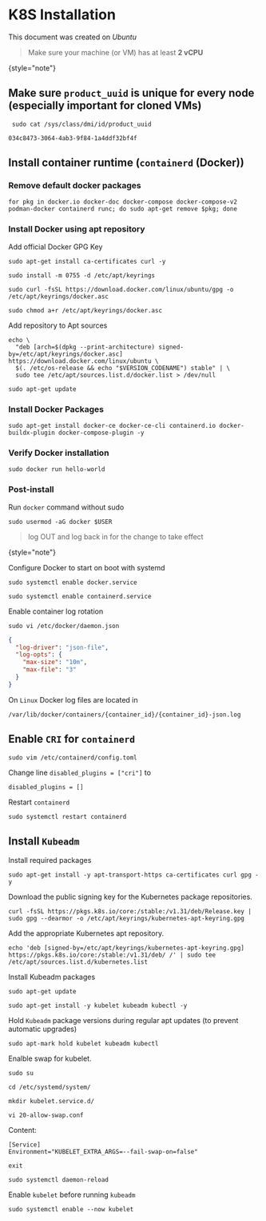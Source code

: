 # K8S Installation

This document was created on _Ubuntu_
>Make sure your machine (or VM) has at least **2 vCPU**
> 
{style="note"}
## Make sure `product_uuid` is unique for every node (especially important for cloned VMs)
```shell
 sudo cat /sys/class/dmi/id/product_uuid
```
```shell
034c8473-3064-4ab3-9f84-1a4ddf32bf4f
```
## Install container runtime (`containerd` (Docker))
### Remove default docker packages
```shell
for pkg in docker.io docker-doc docker-compose docker-compose-v2 podman-docker containerd runc; do sudo apt-get remove $pkg; done
```
### Install Docker using apt repository
Add official Docker GPG Key
```Shell
sudo apt-get install ca-certificates curl -y
```
```Shell
sudo install -m 0755 -d /etc/apt/keyrings
```
```Shell
sudo curl -fsSL https://download.docker.com/linux/ubuntu/gpg -o /etc/apt/keyrings/docker.asc
```
```Shell
sudo chmod a+r /etc/apt/keyrings/docker.asc
```
Add repository to Apt sources
```Shell
echo \
  "deb [arch=$(dpkg --print-architecture) signed-by=/etc/apt/keyrings/docker.asc] https://download.docker.com/linux/ubuntu \
  $(. /etc/os-release && echo "$VERSION_CODENAME") stable" | \
  sudo tee /etc/apt/sources.list.d/docker.list > /dev/null
```
```Shell
sudo apt-get update
```
### Install Docker Packages
```Shell
sudo apt-get install docker-ce docker-ce-cli containerd.io docker-buildx-plugin docker-compose-plugin -y
```
### Verify Docker installation
````Shell
sudo docker run hello-world
````
### Post-install
Run `docker` command without sudo
```Shell
sudo usermod -aG docker $USER
```
> log OUT and log back in for the change to take effect
> 
{style="note"}

Configure Docker to start on boot with systemd
```Shell
sudo systemctl enable docker.service
```
```Shell
sudo systemctl enable containerd.service
```
Enable container log rotation
```Shell
sudo vi /etc/docker/daemon.json
```
```json
{
  "log-driver": "json-file",
  "log-opts": {
    "max-size": "10m",
    "max-file": "3"
  }
}
```
On `Linux` Docker log files are located in
```shell
/var/lib/docker/containers/{container_id}/{container_id}-json.log
```
## Enable `CRI` for `containerd`
```Shell
sudo vim /etc/containerd/config.toml
```
Change line `disabled_plugins = ["cri"]` to
```Shell
disabled_plugins = []
```
Restart `containerd`
```Shell
sudo systemctl restart containerd
```
## Install `Kubeadm`
Install required packages
```Shell
sudo apt-get install -y apt-transport-https ca-certificates curl gpg -y
```
Download the public signing key for the Kubernetes package repositories.
```Shell
curl -fsSL https://pkgs.k8s.io/core:/stable:/v1.31/deb/Release.key | sudo gpg --dearmor -o /etc/apt/keyrings/kubernetes-apt-keyring.gpg
```
Add the appropriate Kubernetes apt repository.
```Shell
echo 'deb [signed-by=/etc/apt/keyrings/kubernetes-apt-keyring.gpg] https://pkgs.k8s.io/core:/stable:/v1.31/deb/ /' | sudo tee /etc/apt/sources.list.d/kubernetes.list
```
Install Kubeadm packages
```Shell
sudo apt-get update
```
```Shell
sudo apt-get install -y kubelet kubeadm kubectl -y
```
Hold `Kubeadm` package versions during regular apt updates (to prevent automatic upgrades)
```Shell
sudo apt-mark hold kubelet kubeadm kubectl
```
Enalble swap for kubelet.
```shell
sudo su
```
```shell
cd /etc/systemd/system/
```
```shell
mkdir kubelet.service.d/
```
```shell
vi 20-allow-swap.conf
```
Content:
```shell
[Service]
Environment="KUBELET_EXTRA_ARGS=--fail-swap-on=false"
```
```shell
exit
```
```shell
sudo systemctl daemon-reload
```
Enable `kubelet` before running `kubeadm`
```Shell
sudo systemctl enable --now kubelet
```